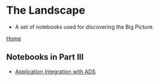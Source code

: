 # The Landscape

- A set of notebooks used for discovering the Big Picture.

[Home](../readme.md)

## Notebooks in Part III
- [Application Integration with ADS](CH-17.ipynb)
